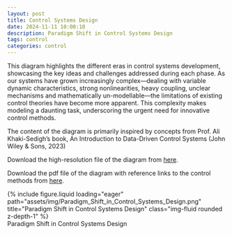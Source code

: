 ```yaml
---
layout: post
title: Control Systems Design
date: 2024-11-11 10:00:10
description: Paradigm Shift in Control Systems Design
tags: control
categories: control
---
```



This diagram highlights the different eras in control systems development, showcasing the key ideas and challenges addressed during each phase. 
As our systems have grown increasingly complex—dealing with variable dynamic characteristics, strong nonlinearities, heavy coupling, unclear mechanisms and mathematically un-modellable—the limitations of existing control theories have become more apparent. This complexity makes modeling a daunting task, underscoring the urgent need for innovative control methods.


The content of the diagram is primarily inspired by concepts from Prof. Ali Khaki-Sedigh’s book, An Introduction to Data-Driven Control Systems (John Wiley & Sons, 2023)

Download the high-resolution file of the diagram from [here](https://shahrajabian.github.io/assets/img/Paradigm_Shift_in_Control_Systems_Design.png).

Download the pdf file of the diagram with reference links to the control methods from [here](https://shahrajabian.github.io/assets/pdf/Paradigm_Shift_in_Control_Systems_Design.pdf).

<div class="row">
    <div class="col-sm mt-3 mt-md-0">
        {% include figure.liquid loading="eager" path="assets/img/Paradigm_Shift_in_Control_Systems_Design.png" title="Paradigm Shift in Control Systems Design" class="img-fluid rounded z-depth-1" %}
        <div class="caption text-center">Paradigm Shift in Control Systems Design</div>  
    </div>
</div>
